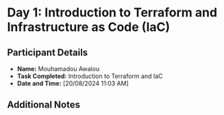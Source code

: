 # Day 1: Introduction to Terraform and Infrastructure as Code (IaC)
## Participant Details
- **Name:** Mouhamadou Awalou
- **Task Completed:** Introduction to Terraform and IaC
- **Date and Time:** [20/08/2024 11:03 AM]

## Additional Notes
 
